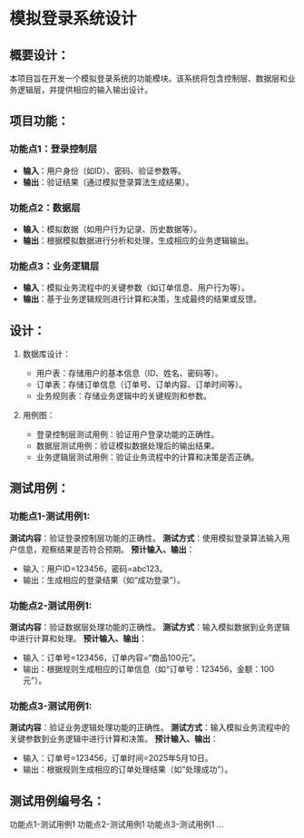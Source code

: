 # 模拟登录系统设计

## 概要设计：
本项目旨在开发一个模拟登录系统的功能模块。该系统将包含控制层、数据层和业务逻辑层，并提供相应的输入输出设计。

## 项目功能：

### 功能点1：登录控制层
- **输入**：用户身份（如ID）、密码、验证参数等。
- **输出**：验证结果（通过模拟登录算法生成结果）。

### 功能点2：数据层
- **输入**：模拟数据（如用户行为记录、历史数据等）。
- **输出**：根据模拟数据进行分析和处理，生成相应的业务逻辑输出。

### 功能点3：业务逻辑层
- **输入**：模拟业务流程中的关键参数（如订单信息、用户行为等）。
- **输出**：基于业务逻辑规则进行计算和决策，生成最终的结果或反馈。

## 设计：
1. 数据库设计：
   - 用户表：存储用户的基本信息（ID、姓名、密码等）。
   - 订单表：存储订单信息（订单号、订单内容、订单时间等）。
   - 业务规则表：存储业务逻辑中的关键规则和参数。

2. 用例图：
   - 登录控制层测试用例：验证用户登录功能的正确性。
   - 数据层测试用例：验证模拟数据处理后的输出结果。
   - 业务逻辑层测试用例：验证业务流程中的计算和决策是否正确。

## 测试用例：

### 功能点1-测试用例1:
**测试内容**：验证登录控制层功能的正确性。
**测试方式**：使用模拟登录算法输入用户信息，观察结果是否符合预期。
**预计输入、输出**：
- 输入：用户ID=123456，密码=abc123。
- 输出：生成相应的登录结果（如“成功登录”）。

### 功能点2-测试用例1:
**测试内容**：验证数据层处理功能的正确性。
**测试方式**：输入模拟数据到业务逻辑中进行计算和处理。
**预计输入、输出**：
- 输入：订单号=123456，订单内容=“商品100元”。
- 输出：根据规则生成相应的订单信息（如“订单号：123456，金额：100元”）。

### 功能点3-测试用例1:
**测试内容**：验证业务逻辑处理功能的正确性。
**测试方式**：输入模拟业务流程中的关键参数到业务逻辑中进行计算和决策。
**预计输入、输出**：
- 输入：订单号=123456，订单时间=2025年5月10日。
- 输出：根据规则生成相应的订单处理结果（如“处理成功”）。

## 测试用例编号名：
功能点1-测试用例1
功能点2-测试用例1
功能点3-测试用例1
...